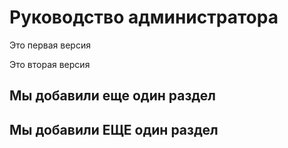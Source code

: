 # Руководство администратора

Это первая версия

Это вторая версия

## Мы добавили еще один раздел


## Мы добавили ЕЩЕ один раздел
